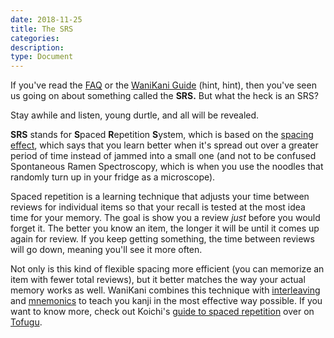 ```yaml
---
date: 2018-11-25
title: The SRS
categories:
description:
type: Document
---
```

If you've read the [FAQ](https://www.wanikani.com/faq) or the [WaniKani Guide](www.wanikani.com/guide) (hint, hint), then you've seen us going on about something called the **SRS.** But what the heck is an SRS?

Stay awhile and listen, young durtle, and all will be revealed.

**SRS** stands for **S**paced **R**epetition **S**ystem, which is based on the [spacing effect](https://en.wikipedia.org/wiki/Spacing_effect), which says that you learn better when it's spread out over a greater period of time instead of jammed into a small one (and not to be confused Spontaneous Ramen Spectroscopy, which is when you use the noodles that randomly turn up in your fridge as a microscope).

Spaced repetition is a learning technique that adjusts your time between reviews for individual items so that your recall is tested at the most idea time for your memory. The goal is show you a review _just_ before you would forget it. The better you know an item, the longer it will be until it comes up again for review.  If you keep getting something, the time between reviews will go down, meaning you'll see it more often.

Not only is this kind of flexible spacing more efficient (you can memorize an item with fewer total reviews), but it better matches the way your actual memory works as well. WaniKani combines this technique with [interleaving](https://www.tofugu.com/japanese/interleaving-japanese/) and [mnemonics](https://www.tofugu.com/series/japanese-mnemonics/) to teach you kanji in the most effective way possible. If you want to know more, check out Koichi's [guide to spaced repetition](https://www.tofugu.com/japanese/spaced-repetition/) over on [Tofugu](www.tofugu.com).
